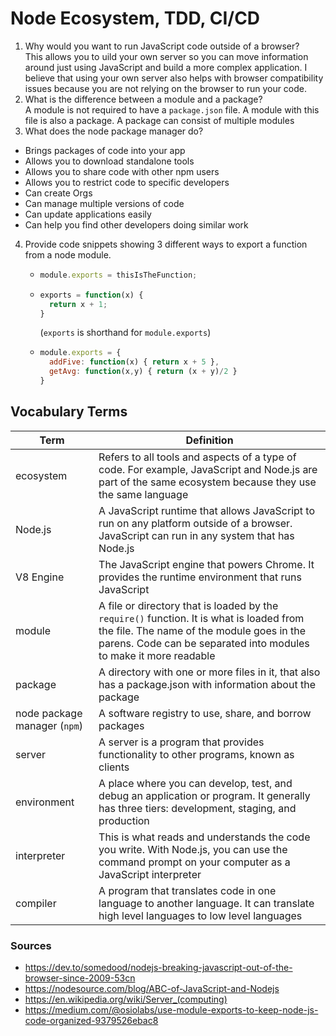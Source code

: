 # Node Ecosystem, TDD, CI/CD
1. Why would you want to run JavaScript code outside of a browser?  
This allows you to uild your own server so you can move information around just using JavaScript and build a more complex application. I believe that using your own server also helps with browser compatibility issues because you are not relying on the browser to run your code.
2. What is the difference between a module and a package?  
A module is not required to have a `package.json` file. A module with this file is also a package. A package can consist of multiple modules
3. What does the node package manager do?  
 - Brings packages of code into your app
 - Allows you to download standalone tools
 - Allows you to share code with other npm users
 - Allows you to restrict code to specific developers
 - Can create Orgs
 - Can manage multiple versions of code
 - Can update applications easily
 - Can help you find other developers doing similar work
4. Provide code snippets showing 3 different ways to export a function from a node module.  
    - ```javascript
      module.exports = thisIsTheFunction;
      ```
    - ```javascript
      exports = function(x) {
        return x + 1;
      }
      ```
      (`exports` is shorthand for `module.exports`)
    - ```javascript
      module.exports = {
        addFive: function(x) { return x + 5 },
        getAvg: function(x,y) { return (x + y)/2 }
      }
      ```

## Vocabulary Terms  
  
|Term | Definition |  
|---|---|  
|ecosystem| Refers to all tools and aspects of a type of code. For example, JavaScript and Node.js are part of the same ecosystem because they use the same language |  
|Node.js| A JavaScript runtime that allows JavaScript to run on any platform outside of a browser. JavaScript can run in any system that has Node.js|  
|V8 Engine| The JavaScript engine that powers Chrome. It provides the runtime environment that runs JavaScript |  
|module | A file or directory that is loaded by the `require()` function. It is what is loaded from the file. The name of the module goes in the parens. Code can be separated into modules to make it more readable|  
|package | A directory with one or more files in it, that also has a package.json with information about the package|  
| node package manager (`npm`)| A software registry to use, share, and borrow packages|  
|server| A server is a program that provides functionality to other programs, known as clients|  
|environment| A place where you can develop, test, and debug an application or program. It generally has three tiers: development, staging, and production|  
|interpreter| This is what reads and understands the code you write. With Node.js, you can use the command prompt on your computer as a JavaScript interpreter|  
|compiler| A program that translates code in one language to another language. It can translate high level languages to low level languages |  

### Sources
- https://dev.to/somedood/nodejs-breaking-javascript-out-of-the-browser-since-2009-53cn
- https://nodesource.com/blog/ABC-of-JavaScript-and-Nodejs
- https://en.wikipedia.org/wiki/Server_(computing)
- https://medium.com/@osiolabs/use-module-exports-to-keep-node-js-code-organized-9379526ebac8



